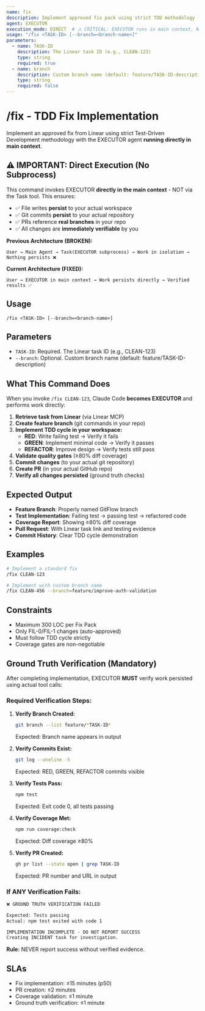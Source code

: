 ```yaml
---
name: fix
description: Implement approved fix pack using strict TDD methodology (RED→GREEN→REFACTOR). EXECUTES DIRECTLY IN MAIN CONTEXT - no subprocess isolation issues.
agent: EXECUTOR
execution_mode: DIRECT  # ⚠️ CRITICAL: EXECUTOR runs in main context, NOT via Task tool
usage: "/fix <TASK-ID> [--branch=<branch-name>]"
parameters:
  - name: TASK-ID
    description: The Linear task ID (e.g., CLEAN-123)
    type: string
    required: true
  - name: branch
    description: Custom branch name (default: feature/TASK-ID-description)
    type: string
    required: false
---
```


# /fix - TDD Fix Implementation

Implement an approved fix from Linear using strict Test-Driven Development methodology with the EXECUTOR agent **running directly in main context**.

## ⚠️ IMPORTANT: Direct Execution (No Subprocess)

This command invokes EXECUTOR **directly in the main context** - NOT via the Task tool. This ensures:
- ✅ File writes **persist** to your actual workspace
- ✅ Git commits **persist** to your actual repository
- ✅ PRs reference **real branches** in your repo
- ✅ All changes are **immediately verifiable** by you

**Previous Architecture (BROKEN):**
```
User → Main Agent → Task(EXECUTOR subprocess) → Work in isolation → Nothing persists ❌
```

**Current Architecture (FIXED):**
```
User → EXECUTOR in main context → Work persists directly → Verified results ✅
```

## Usage
```
/fix <TASK-ID> [--branch=<branch-name>]
```

## Parameters
- `TASK-ID`: Required. The Linear task ID (e.g., CLEAN-123)
- `--branch`: Optional. Custom branch name (default: feature/TASK-ID-description)

## What This Command Does

When you invoke `/fix CLEAN-123`, Claude Code **becomes EXECUTOR** and performs work directly:

1. **Retrieve task from Linear** (via Linear MCP)
2. **Create feature branch** (git commands in your repo)
3. **Implement TDD cycle in your workspace:**
   - **RED**: Write failing test → Verify it fails
   - **GREEN**: Implement minimal code → Verify it passes
   - **REFACTOR**: Improve design → Verify tests still pass
4. **Validate quality gates** (≥80% diff coverage)
5. **Commit changes** (to your actual git repository)
6. **Create PR** (in your actual GitHub repo)
7. **Verify all changes persisted** (ground truth checks)

## Expected Output
- **Feature Branch**: Properly named GitFlow branch
- **Test Implementation**: Failing test → passing test → refactored code
- **Coverage Report**: Showing ≥80% diff coverage
- **Pull Request**: With Linear task link and testing evidence
- **Commit History**: Clear TDD cycle demonstration

## Examples
```bash
# Implement a standard fix
/fix CLEAN-123

# Implement with custom branch name
/fix CLEAN-456 --branch=feature/improve-auth-validation
```

## Constraints
- Maximum 300 LOC per Fix Pack
- Only FIL-0/FIL-1 changes (auto-approved)
- Must follow TDD cycle strictly
- Coverage gates are non-negotiable

## Ground Truth Verification (Mandatory)

After completing implementation, EXECUTOR **MUST** verify work persisted using actual tool calls:

### Required Verification Steps:

1. **Verify Branch Created:**
   ```bash
   git branch --list feature/*TASK-ID*
   ```
   Expected: Branch name appears in output

2. **Verify Commits Exist:**
   ```bash
   git log --oneline -5
   ```
   Expected: RED, GREEN, REFACTOR commits visible

3. **Verify Tests Pass:**
   ```bash
   npm test
   ```
   Expected: Exit code 0, all tests passing

4. **Verify Coverage Met:**
   ```bash
   npm run coverage:check
   ```
   Expected: Diff coverage ≥80%

5. **Verify PR Created:**
   ```bash
   gh pr list --state open | grep TASK-ID
   ```
   Expected: PR number and URL in output

### If ANY Verification Fails:

```markdown
❌ GROUND TRUTH VERIFICATION FAILED

Expected: Tests passing
Actual: npm test exited with code 1

IMPLEMENTATION INCOMPLETE - DO NOT REPORT SUCCESS
Creating INCIDENT task for investigation.
```

**Rule:** NEVER report success without verified evidence.

## SLAs
- Fix implementation: ≤15 minutes (p50)
- PR creation: ≤2 minutes
- Coverage validation: ≤1 minute
- Ground truth verification: ≤1 minute
